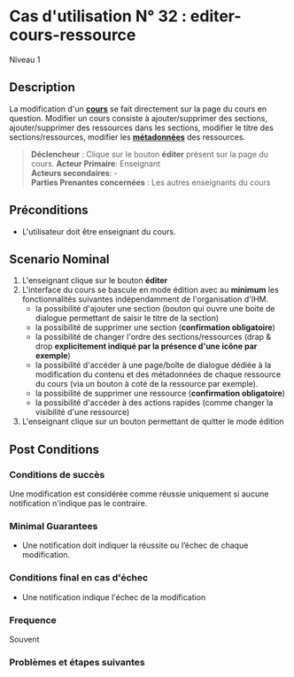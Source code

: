 # Cas d'utilisation N° 32 :  editer-cours-ressource

Niveau 1

##	Description

La modification d'un **[cours](https://github.com/PremierLangage/platon-conception/blob/master/concept/cours.md)** se fait directement sur la page du cours en question. Modifier un cours consiste à ajouter/supprimer des sections, ajouter/supprimer des ressources dans les sections, modifier le titre des sections/ressources, modifier les **[métadonnées](https://github.com/PremierLangage/platon-conception/blob/master/concept/metadonnees.md)** des ressources.

> **Déclencheur** : Clique sur le bouton **éditer** présent sur la page du cours.
> **Acteur Primaire**: Enseignant   
> **Acteurs secondaires**: -   
> **Parties Prenantes concernées** : Les autres enseignants du cours   
 
 
## Préconditions
- L'utilisateur doit être enseignant du cours.

## Scenario Nominal

1. L'enseignant clique sur le bouton **éditer**
2. L'interface du cours se bascule en mode édition avec au **minimum** les fonctionnalités suivantes indépendamment de l'organisation d'IHM.
   - la possibilité d'ajouter une section (bouton qui ouvre une boite de dialogue permettant de saisir le titre de la section)
    - la possibilité de supprimer une section (**confirmation obligatoire**)
   -  la possibilité de changer l'ordre des sections/ressources (drap & drop **explicitement indiqué par la présence d'une icône par exemple**)
   - la possibilité d'accéder à une page/boîte de dialogue dédiée à la modification du contenu et des métadonnées de chaque ressource du cours (via un bouton à coté de la ressource par exemple).
   - la possibilité de supprimer une ressource (**confirmation obligatoire**)
   - la possibilité d'accéder à des actions rapides (comme changer la visibilité d'une ressource)
3. L'enseignant clique sur un bouton permettant de  quitter le mode édition


## Post Conditions
### Conditions de succès 
Une modification est considérée comme réussie uniquement si aucune notification n'indique pas le contraire.

### Minimal Guarantees
- Une notification doit indiquer la réussite ou l’échec de chaque modification.

### Conditions final en cas d'échec
- Une notification indique l'échec de la modification

### Frequence
Souvent

### Problèmes et étapes suivantes

